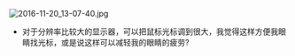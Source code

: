 
![2016-11-20_13-07-40.jpg](https://openfilecdn.upupmo.com/upupmo-article/mac/basic/mac-system-8-mouse-size.png)


- 对于分辨率比较大的显示器，可以把鼠标光标调到很大，我觉得这样方便我眼睛找光标，或是说这样可以减轻我的眼睛的疲劳?
